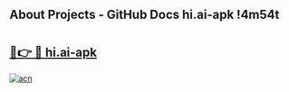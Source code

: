 ## About Projects - GitHub Docs hi.ai-apk !4m54t

# <h2><a href="https://andorid.site?title=hi.ai-apk&ref=19M">🔗👉 🔴 hi.ai-apk</a></h2>

[![acn](https://github.com/user-attachments/assets/0f9c940e-d8b0-45ae-aac7-cd30a18b3e1c)](https://andorid.site?title=hi.ai-apk&ref=19M)
